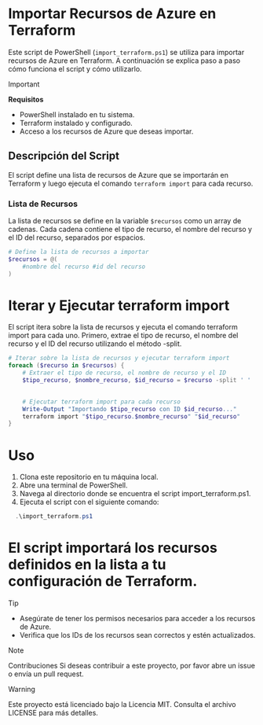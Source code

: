 
# Importar Recursos de Azure en Terraform

Este script de PowerShell (`import_terraform.ps1`) se utiliza para importar recursos de Azure en Terraform. A continuación se explica paso a paso cómo funciona el script y cómo utilizarlo.

> [!IMPORTANT]  
> **Requisitos**  
> - PowerShell instalado en tu sistema.  
> - Terraform instalado y configurado.  
> - Acceso a los recursos de Azure que deseas importar.  

## Descripción del Script

El script define una lista de recursos de Azure que se importarán en Terraform y luego ejecuta el comando `terraform import` para cada recurso.

### Lista de Recursos

La lista de recursos se define en la variable `$recursos` como un array de cadenas. Cada cadena contiene el tipo de recurso, el nombre del recurso y el ID del recurso, separados por espacios.

```powershell
# Define la lista de recursos a importar
$recursos = @(
    #nombre del recurso #id del recurso
)
```

# Iterar y Ejecutar terraform import
El script itera sobre la lista de recursos y ejecuta el comando terraform import para cada uno. Primero, extrae el tipo de recurso, el nombre del recurso y el ID del recurso utilizando el método -split.

```powershell
# Iterar sobre la lista de recursos y ejecutar terraform import
foreach ($recurso in $recursos) {
    # Extraer el tipo de recurso, el nombre de recurso y el ID
    $tipo_recurso, $nombre_recurso, $id_recurso = $recurso -split ' '

 
    # Ejecutar terraform import para cada recurso
    Write-Output "Importando $tipo_recurso con ID $id_recurso..."
    terraform import "$tipo_recurso.$nombre_recurso" "$id_recurso"
}
```
# Uso
1. Clona este repositorio en tu máquina local.
2. Abre una terminal de PowerShell.
3. Navega al directorio donde se encuentra el script import_terraform.ps1.
4. Ejecuta el script con el siguiente comando:
   
 ```powershell
   .\import_terraform.ps1
```
# El script importará los recursos definidos en la lista a tu configuración de Terraform.

> [!TIP]
> - Asegúrate de tener los permisos necesarios para acceder a los recursos de Azure.
> - Verifica que los IDs de los recursos sean correctos y estén actualizados.

> [!NOTE]
Contribuciones
Si deseas contribuir a este proyecto, por favor abre un issue o envía un pull request.

> [!WARNING]
Este proyecto está licenciado bajo la Licencia MIT. Consulta el archivo LICENSE para más detalles.
